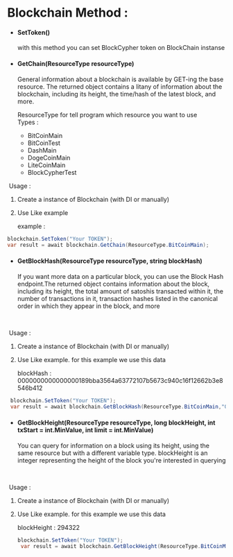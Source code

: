 # Blockchain Method : 

<ul>
  <li>
    <h4>SetToken()</h2>
    <p>with this method you can set BlockCypher token on BlockChain instanse</p>
  </li>
  <li>
    <h4>GetChain(ResourceType resourceType)</h2>
    <p>General information about a blockchain is available by GET-ing the base resource. The returned object contains a litany of information about the blockchain, including its height, the time/hash of the latest block, and more.
      </p>
      <p>
          ResourceType for tell program which resource you want to use
          <br>
          Types :
          	 <ul>
                 <li>BitCoinMain</li>
                 <li>BitCoinTest</li>
                 <li>DashMain</li>
                 <li>DogeCoinMain</li>
                 <li>LiteCoinMain</li>
                 <li>BlockCypherTest</li>
     		 </ul>
      </ul>

​	Usage : 

1. Create a instance of Blockchain (with DI or manually)

2. Use Like example

   example : 

```c#
blockchain.SetToken("Your TOKEN");
var result = await blockchain.GetChain(ResourceType.BitCoinMain);
```

 <ul>
  <li>
    <h4>GetBlockHash(ResourceType resourceType, string blockHash)</h2>
      <p>If you want more data on a particular block, you can use the Block Hash endpoint.The returned object contains information about the block, including its height, the total amount of satoshis transacted within it, the number of transactions in it, transaction hashes listed in the canonical order in which they appear in the block, and more</p>
      <br>
     </li>
</ul>

​	Usage : 

1. Create a instance of Blockchain (with DI or manually)

2. Use Like example. for this example we use this data

   blockHash : 0000000000000000189bba3564a63772107b5673c940c16f12662b3e8546b412



```c#
 blockchain.SetToken("Your TOKEN");
 var result = await blockchain.GetBlockHash(ResourceType.BitCoinMain,"0000000000000000189bba3564a63772107b5673c940c16f12662b3e8546b412");
```

 <ul>
  <li>
    <h4>GetBlockHeight(ResourceType resourceType, long blockHeight, int txStart = int.MinValue, int limit = int.MinValue)</h2>
      <p>You can query for information on a block using its height, using the same resource but with a different variable type. blockHeight is an integer representing the height of the block you're interested in querying</p>
      <br>
     </li>
</ul>

​	Usage :

1.  Create a instance of Blockchain (with DI or manually)

2. Use Like example. for this example we use this data

   blockHeight : 294322

   ```c#
   blockchain.SetToken("Your TOKEN");
    var result = await blockchain.GetBlockHeight(ResourceType.BitCoinMain, 294322);
   ```